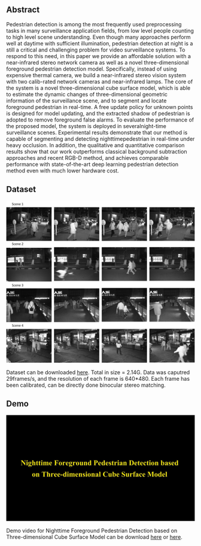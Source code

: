 ## Abstract

Pedestrian detection is among the most frequently used preprocessing tasks in many surveillance application fields, from low level people
counting to high level scene understanding. Even though many approaches perform well at daytime with sufficient illumination, pedestrian
detection at night is a still a critical and challenging problem for video surveillance systems. To respond to this need, in this paper 
we provide an affordable solution with a near-infrared stereo network camera as well as a novel three-dimensional foreground pedestrian
detection model. Specifically, instead of using expensive thermal camera, we build a near-infrared stereo vision system with two calib-rated network cameras and near-infrared lamps. The core of the system is a novel three-dimensional cube surface model, which is able to
estimate the dynamic changes of three-dimensional geometric information of the surveillance scene, and to segment and locate foreground 
pedestrian in real-time. A free update policy for unknown points is designed for model updating, and the extracted shadow of pedestrian 
is adopted to remove foreground false alarms. To evaluate the performance of the proposed model, the system is deployed in severalnight-time surveillance scenes. Experimental results demonstrate that our method is capable of segmenting and detecting nighttimepedestrian in real-time under heavy occlusion. In addition, the qualitative and quantitative comparison results show that our work outperforms classical 
background subtraction approaches and recent RGB-D method, and achieves comparable performance with state-of-the-art deep learning  pedestrian detection method even with much lower hardware cost.

## Dataset

![Image](datasetnighttime.png)

Dataset can be downloaded [here](https://pan.baidu.com/s/1bo7RCkB). Total in size = 2.14G. Data was caputred 29frames/s, and the resolution of each frame is 640*480. Each frame has been calibrated, can be directly done binocular stereo matching.

## Demo

![Image](logo.png)

Demo video for Nighttime Foreground Pedestrian Detection based on Three-dimensional Cube Surface Model can be download [here]() or [here](http://v.youku.com/v_show/id_XMzAxODE1MTY2MA==.html?spm=a2hzp.8244740.0.0).


